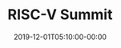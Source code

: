 ---
title: "RISC-V Summit"
date: 2019-12-01T05:10:00-00:00
link: "https://tmt.knect365.com/risc-v-summit/speakers/rick-o-connor"
categories: ["events"]
event_date: December 10-12, 2019
location: San Jose, CA
---